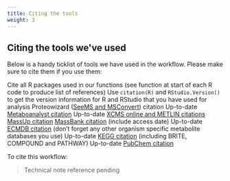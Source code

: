```yaml
---
title: Citing the tools
weight: 3
---
```


## Citing the tools we've used

Below is a handy ticklist of tools we have used in the workflow. Please make sure to cite them if you use them:

Cite all R packages used in our functions (see function at start of each R code to produce list of references)
Use `citation(R)` and `RStudio.Version()` to get the version information for R and RStudio that you have used for analysis
Proteowizard ([SeeMS and MSConvert](https://proteowizard.sourceforge.io/faq.html)) citation
Up-to-date [Metaboanalyst citation](https://dev.metaboanalyst.ca/docs/Publications.xhtml)
Up-to-date [XCMS online and METLIN citations]()
[MassUp citation]()
[MassBank citation]() (include access date)
Up-to-date [ECMDB citation]() (don’t forget any other organism specific metabolite databases you use)
Up-to-date [KEGG citation]() (including BRITE, COMPOUND and PATHWAY)
Up-to-date [PubChem citation]()

To cite this workflow:
> Technical note reference pending

